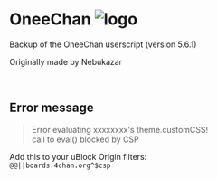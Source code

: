 

# OneeChan ![logo](https://i.imgur.com/yOBCdxX.png)
Backup of the OneeChan userscript (version 5.6.1)

Originally made by Nebukazar

<br>

## Error message
>Error evaluating xxxxxxxx's theme.customCSS!<br>
>call to eval() blocked by CSP

Add this to your uBlock Origin filters:<br>
`@@||boards.4chan.org^$csp`
